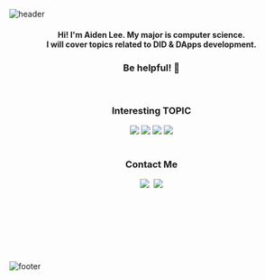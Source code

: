 
![header](https://capsule-render.vercel.app/api?type=waving&color=gradient&height=230&section=header&text=Lee%20Yumin&animation=twinkling&fontsize=50)
<br>
<h4 align="center"> Hi! I'm Aiden Lee. My major is computer science.<br> I will cover topics related to DID & DApps development. <br> <h3 align="center">Be helpful! 🤗</h3> </h4>

<br>
<h3 align="center"> Interesting TOPIC </h3>
<div align="center">
    <a href="https://ko.wikipedia.org/wiki/%ED%94%84%EB%A1%A0%ED%8A%B8%EC%97%94%EB%93%9C%EC%99%80_%EB%B0%B1%EC%97%94%EB%93%9C"><img src="https://img.shields.io/badge/FrontEnd-ff0000?style=flat-square&logoColor=white"/></a>
    <a href="https://ko.wikipedia.org/wiki/%EC%9B%B9_3.0"><img src="https://img.shields.io/badge/Web3.0-ff0000?style=flat-square&logoColor=white"/></a>
    <a href="https://ko.wikipedia.org/wiki/%EB%A9%94%ED%83%80%EB%B2%84%EC%8A%A4"><img src="https://img.shields.io/badge/DAO-ff0000?style=flat-square&logoColor=white"/></a>
    <a href="https://ko.wikipedia.org/wiki/%EB%B8%94%EB%A1%9D%EC%B2%B4%EC%9D%B8"><img src="https://img.shields.io/badge/Blockchain-ff0000?style=flat-square&logoColor=white"/></a>
</div>


<br>
<h3 align="center"> Contact Me </h3>
<p align="center">
    <a href="https://www.linkedin.com/in/aiden-lee-4a4a4622a/"><img src="https://img.shields.io/badge/Linked In-0A66C2?style=flat-square&logo=LinkedIn&logoColor=white"/></a>&nbsp
  <a href="mailto:aiden020408@gmail.com"><img src="https://img.shields.io/badge/Gmail-d14836?style=flat-square&logo=Gmail&logoColor=white&link=aiden020408@gmail.com"/></a>
</p>

<br><br>




<!-- <p align="center">
<img alt="GitHub followers" src="https://img.shields.io/github/followers/AidenLee0408?color=red&style=for-the-badge">
<img alt="GitHub watchers" src="https://img.shields.io/github/watchers/AidenLee0408/AidenLee0408?color=red&style=for-the-badge">
</p>
 -->
<br><br><br>




![footer](https://capsule-render.vercel.app/api?type=slice&color=gradient&height=40&section=footer)


